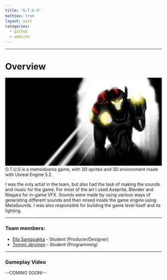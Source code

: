 ```yaml
---
title: "O.T.U.S"
mathjax: true
layout: post
categories:
  - github
  - website
---
```


---

# Overview
![](/assets/OTUS.png)
O.T.U.S is a metroidvania game, with 2D sprites and 3D environment made with Unreal Engine 5.2. 

I was the only artist in the team, but also had the task of making the sounds and music for the game. 
For most of the art I used Aseprite, Blender and Niagara for in-game VFX. 
Sounds were made by using various ways of generating different sounds and then mixed inside the game engine using MetaSounds. 
I was also responsible for building the game level itself and its lighting. 

---

### Team members:
 - [Ella Santapakka](https://ssmiljass.github.io/) - Student (Producer/Designer)
 - [Tommi Järvinen](https://prolence.github.io/) - Student (Programming)

---

### Gameplay Video

--COMING SOON!--

